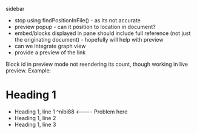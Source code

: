 sidebar 
- stop using findPositionInFile() - as its not accurate
- preview popup - can it position to location in document?
- embed/blocks displayed in pane should include full reference (not just the originating document) - hopefully will help with preview
- can we integrate graph view
- provide a preview of the link


Block id in preview mode not reendering its count, though working in live preview. Example:
# Heading 1
- Heading 1, line 1 ^nibi88   <---- Problem here
- Heading 1, line 2
- Heading 1, line 3
